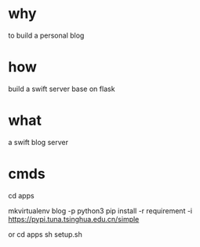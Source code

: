 # why
  to build a personal blog
# how
  build a swift server base on flask
# what
  a swift blog server

# cmds
  cd apps

  mkvirtualenv blog -p python3
  pip install -r requirement -i https://pypi.tuna.tsinghua.edu.cn/simple

  or
  cd apps
  sh setup.sh
  
